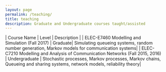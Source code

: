 ```yaml
---
layout: page
permalink: /teaching/
title: teaching
description: Graduate and Undergraduate courses taught/assisted 
---
```


| Course Name | Level | Description |
| ELEC-E7460 Modelling and Simulation (Fall 2017) | Graduate| Simulating queueing systems, random number generation, Markov models for communication systems|
| ELEC-C7210 Modelling and Analysis of Communication Networks (Fall 2015, 2016) | Undergraduate | Stochastic processes, Markov processes, Markov chains, Queueing and sharing systems, network models, reliability theory|
